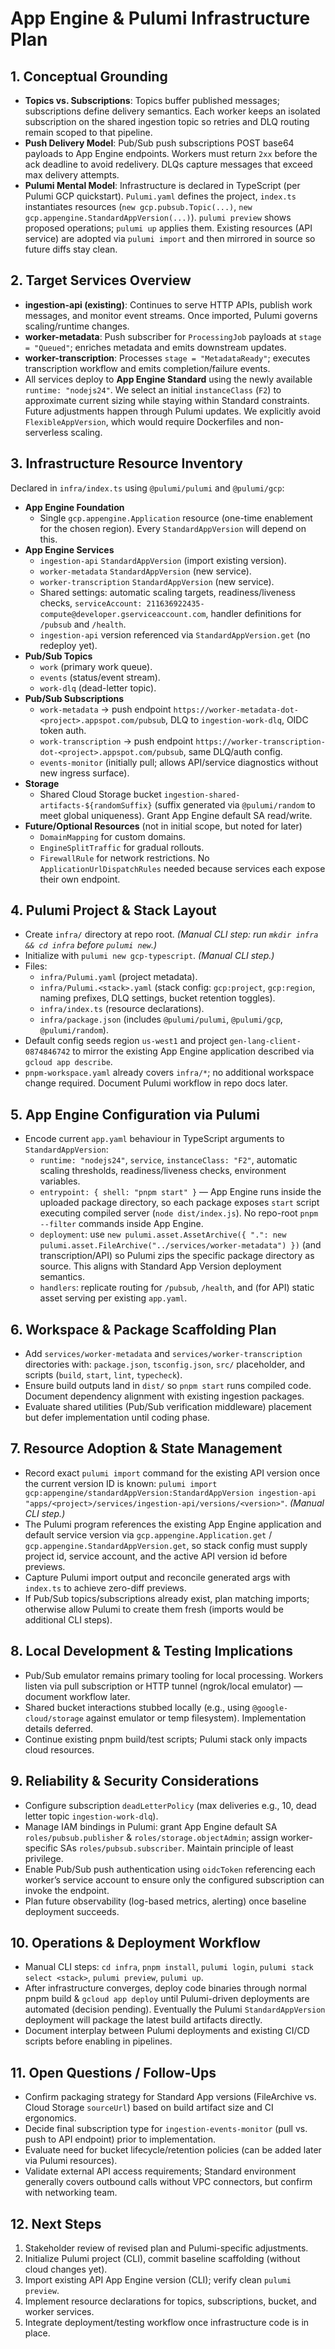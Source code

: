 # App Engine & Pulumi Infrastructure Plan

## 1. Conceptual Grounding
- **Topics vs. Subscriptions**: Topics buffer published messages; subscriptions define delivery semantics. Each worker keeps an isolated subscription on the shared ingestion topic so retries and DLQ routing remain scoped to that pipeline.
- **Push Delivery Model**: Pub/Sub push subscriptions POST base64 payloads to App Engine endpoints. Workers must return `2xx` before the ack deadline to avoid redelivery. DLQs capture messages that exceed max delivery attempts.
- **Pulumi Mental Model**: Infrastructure is declared in TypeScript (per Pulumi GCP quickstart). `Pulumi.yaml` defines the project, `index.ts` instantiates resources (`new gcp.pubsub.Topic(...)`, `new gcp.appengine.StandardAppVersion(...)`). `pulumi preview` shows proposed operations; `pulumi up` applies them. Existing resources (API service) are adopted via `pulumi import` and then mirrored in source so future diffs stay clean.

## 2. Target Services Overview
- **ingestion-api (existing)**: Continues to serve HTTP APIs, publish work messages, and monitor event streams. Once imported, Pulumi governs scaling/runtime changes.
- **worker-metadata**: Push subscriber for `ProcessingJob` payloads at `stage = "Queued"`; enriches metadata and emits downstream updates.
- **worker-transcription**: Processes `stage = "MetadataReady"`; executes transcription workflow and emits completion/failure events.
- All services deploy to **App Engine Standard** using the newly available `runtime: "nodejs24"`. We select an initial `instanceClass` (`F2`) to approximate current sizing while staying within Standard constraints. Future adjustments happen through Pulumi updates. We explicitly avoid `FlexibleAppVersion`, which would require Dockerfiles and non-serverless scaling.

## 3. Infrastructure Resource Inventory
Declared in `infra/index.ts` using `@pulumi/pulumi` and `@pulumi/gcp`:
- **App Engine Foundation**
  - Single `gcp.appengine.Application` resource (one-time enablement for the chosen region). Every `StandardAppVersion` will depend on this.
- **App Engine Services**
  - `ingestion-api` `StandardAppVersion` (import existing version).
  - `worker-metadata` `StandardAppVersion` (new service).
  - `worker-transcription` `StandardAppVersion` (new service).
  - Shared settings: automatic scaling targets, readiness/liveness checks, `serviceAccount: 211636922435-compute@developer.gserviceaccount.com`, handler definitions for `/pubsub` and `/health`.
  - `ingestion-api` version referenced via `StandardAppVersion.get` (no redeploy yet).
- **Pub/Sub Topics**
  - `work` (primary work queue).
  - `events` (status/event stream).
  - `work-dlq` (dead-letter topic).
- **Pub/Sub Subscriptions**
  - `work-metadata` → push endpoint `https://worker-metadata-dot-<project>.appspot.com/pubsub`, DLQ to `ingestion-work-dlq`, OIDC token auth.
  - `work-transcription` → push endpoint `https://worker-transcription-dot-<project>.appspot.com/pubsub`, same DLQ/auth config.
  - `events-monitor` (initially pull; allows API/service diagnostics without new ingress surface).
- **Storage**
  - Shared Cloud Storage bucket `ingestion-shared-artifacts-${randomSuffix}` (suffix generated via `@pulumi/random` to meet global uniqueness). Grant App Engine default SA read/write.
- **Future/Optional Resources** (not in initial scope, but noted for later)
  - `DomainMapping` for custom domains.
  - `EngineSplitTraffic` for gradual rollouts.
  - `FirewallRule` for network restrictions. No `ApplicationUrlDispatchRules` needed because services each expose their own endpoint.

## 4. Pulumi Project & Stack Layout
- Create `infra/` directory at repo root. *(Manual CLI step: run `mkdir infra && cd infra` before `pulumi new`.)*
- Initialize with `pulumi new gcp-typescript`. *(Manual CLI step.)*
- Files:
  - `infra/Pulumi.yaml` (project metadata).
  - `infra/Pulumi.<stack>.yaml` (stack config: `gcp:project`, `gcp:region`, naming prefixes, DLQ settings, bucket retention toggles).
  - `infra/index.ts` (resource declarations).
  - `infra/package.json` (includes `@pulumi/pulumi`, `@pulumi/gcp`, `@pulumi/random`).
- Default config seeds region `us-west1` and project `gen-lang-client-0874846742` to mirror the existing App Engine application described via `gcloud app describe`.
- `pnpm-workspace.yaml` already covers `infra/*`; no additional workspace change required. Document Pulumi workflow in repo docs later.

## 5. App Engine Configuration via Pulumi
- Encode current `app.yaml` behaviour in TypeScript arguments to `StandardAppVersion`:
  - `runtime: "nodejs24"`, `service`, `instanceClass: "F2"`, automatic scaling thresholds, readiness/liveness checks, environment variables.
  - `entrypoint: { shell: "pnpm start" }` — App Engine runs inside the uploaded package directory, so each package exposes `start` script executing compiled server (`node dist/index.js`). No repo-root `pnpm --filter` commands inside App Engine.
  - `deployment`: use `new pulumi.asset.AssetArchive({ ".": new pulumi.asset.FileArchive("../services/worker-metadata") })` (and transcription/API) so Pulumi zips the specific package directory as source. This aligns with Standard App Version deployment semantics.
  - `handlers`: replicate routing for `/pubsub`, `/health`, and (for API) static asset serving per existing `app.yaml`.

## 6. Workspace & Package Scaffolding Plan
- Add `services/worker-metadata` and `services/worker-transcription` directories with: `package.json`, `tsconfig.json`, `src/` placeholder, and scripts (`build`, `start`, `lint`, `typecheck`).
- Ensure build outputs land in `dist/` so `pnpm start` runs compiled code. Document dependency alignment with existing ingestion packages.
- Evaluate shared utilities (Pub/Sub verification middleware) placement but defer implementation until coding phase.

## 7. Resource Adoption & State Management
- Record exact `pulumi import` command for the existing API version once the current version ID is known: `pulumi import gcp:appengine/standardAppVersion:StandardAppVersion ingestion-api "apps/<project>/services/ingestion-api/versions/<version>"`. *(Manual CLI step.)*
- The Pulumi program references the existing App Engine application and default service version via `gcp.appengine.Application.get` / `gcp.appengine.StandardAppVersion.get`, so stack config must supply project id, service account, and the active API version id before previews.
- Capture Pulumi import output and reconcile generated args with `index.ts` to achieve zero-diff previews.
- If Pub/Sub topics/subscriptions already exist, plan matching imports; otherwise allow Pulumi to create them fresh (imports would be additional CLI steps).

## 8. Local Development & Testing Implications
- Pub/Sub emulator remains primary tooling for local processing. Workers listen via pull subscription or HTTP tunnel (ngrok/local emulator) — document workflow later.
- Shared bucket interactions stubbed locally (e.g., using `@google-cloud/storage` against emulator or temp filesystem). Implementation details deferred.
- Continue existing pnpm build/test scripts; Pulumi stack only impacts cloud resources.

## 9. Reliability & Security Considerations
- Configure subscription `deadLetterPolicy` (max deliveries e.g., 10, dead letter topic `ingestion-work-dlq`).
- Manage IAM bindings in Pulumi: grant App Engine default SA `roles/pubsub.publisher` & `roles/storage.objectAdmin`; assign worker-specific SAs `roles/pubsub.subscriber`. Maintain principle of least privilege.
- Enable Pub/Sub push authentication using `oidcToken` referencing each worker’s service account to ensure only the configured subscription can invoke the endpoint.
- Plan future observability (log-based metrics, alerting) once baseline deployment succeeds.

## 10. Operations & Deployment Workflow
- Manual CLI steps: `cd infra`, `pnpm install`, `pulumi login`, `pulumi stack select <stack>`, `pulumi preview`, `pulumi up`.
- After infrastructure converges, deploy code binaries through normal pnpm build & `gcloud app deploy` until Pulumi-driven deployments are automated (decision pending). Eventually the Pulumi `StandardAppVersion` deployment will package the latest build artifacts directly.
- Document interplay between Pulumi deployments and existing CI/CD scripts before enabling in pipelines.

## 11. Open Questions / Follow-Ups
- Confirm packaging strategy for Standard App versions (FileArchive vs. Cloud Storage `sourceUrl`) based on build artifact size and CI ergonomics.
- Decide final subscription type for `ingestion-events-monitor` (pull vs. push to API endpoint) prior to implementation.
- Evaluate need for bucket lifecycle/retention policies (can be added later via Pulumi resources).
- Validate external API access requirements; Standard environment generally covers outbound calls without VPC connectors, but confirm with networking team.

## 12. Next Steps
1. Stakeholder review of revised plan and Pulumi-specific adjustments.
2. Initialize Pulumi project (CLI), commit baseline scaffolding (without cloud changes yet).
3. Import existing API App Engine version (CLI); verify clean `pulumi preview`.
4. Implement resource declarations for topics, subscriptions, bucket, and worker services.
5. Integrate deployment/testing workflow once infrastructure code is in place.
